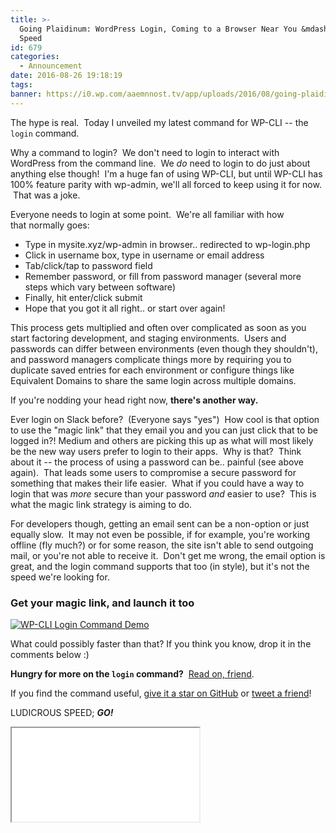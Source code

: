 ```yaml
---
title: >-
  Going Plaidinum: WordPress Login, Coming to a Browser Near You &mdash; at Ludicrous
  Speed
id: 679
categories:
  - Announcement
date: 2016-08-26 19:18:19
tags:
banner: https://i0.wp.com/aaemnnost.tv/app/uploads/2016/08/going-plaidinum.png
---
```


The hype is real.  Today I unveiled my latest command for WP-CLI -- the `login` command.

Why a command to login?  We don't need to login to interact with WordPress from the command line.  We _do_ need to login to do just about anything else though!  I'm a huge fan of using WP-CLI, but until WP-CLI has 100% feature parity with wp-admin, we'll all forced to keep using it for now.  That was a joke.

Everyone needs to login at some point.  We're all familiar with how that normally goes:

*   Type in mysite.xyz/wp-admin in browser.. redirected to wp-login.php
*   Click in username box, type in username or email address
*   Tab/click/tap to password field
*   Remember password, or fill from password manager
(several more steps which vary between software)
*   Finally, hit enter/click submit
*   Hope that you got it all right.. or start over again!

This process gets multiplied and often over complicated as soon as you start factoring development, and staging environments.  Users and passwords can differ between environments (even though they shouldn't), and password managers complicate things more by requiring you to duplicate saved entries for each environment or configure things like Equivalent Domains to share the same login across multiple domains.

If you're nodding your head right now, **there's another way.**

Ever login on Slack before?  (Everyone says "yes")  How cool is that option to use the "magic link" that they email you and you can just click that to be logged in?! Medium and others are picking this up as what will most likely be the new way users prefer to login to their apps.  Why is that?  Think about it -- the process of using a password can be.. painful (see above again).  That leads some users to compromise a secure password for something that makes their life easier.  What if you could have a way to login that was _more_ secure than your password _and_ easier to use?  This is what the magic link strategy is aiming to do.

For developers though, getting an email sent can be a non-option or just equally slow.  It may not even be possible, if for example, you're working offline (fly much?) or for some reason, the site isn't able to send outgoing mail, or you're not able to receive it.  Don't get me wrong, the email option is great, and the login command supports that too (in style), but it's not the speed we're looking for.

### Get your magic link, and launch it too

[![WP-CLI Login Command Demo](https://aaemnnost.tv/app/uploads/2016/08/Screen-Recording-2016-08-26-at-06.46-PM.gif)](https://aaemnnost.tv/app/uploads/2016/08/Screen-Recording-2016-08-26-at-06.46-PM.gif)

What could possibly faster than that? If you think you know, drop it in the comments below :)

**Hungry for more on the `login` command?**  [Read on, friend](/wp-cli-commands/login/).

If you find the command useful, [give it a star on GitHub](https://github.com/aaemnnosttv/wp-cli-login-command/stargazers) or [tweet a friend](https://twitter.com/intent/tweet?text=The)!

LUDICROUS SPEED; _**GO!**_

<div class="nobr">
    <div class="embed-responsive embed-responsive-16by9">
      <iframe class="embed-responsive-item" src="//www.youtube.com/embed/mk7VWcuVOf0?rel=0" allowfullscreen></iframe>
    </div>
</div>
